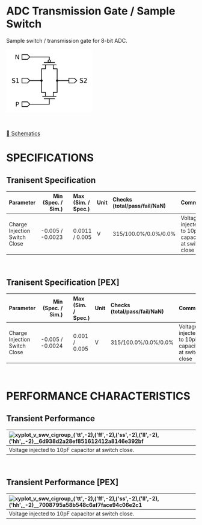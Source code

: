 # ADC Transmission Gate / Sample Switch

Sample switch / transmission gate for 8-bit ADC.

![tg](resources/tg.png "tg")

<br>

[🔗 Schematics](tg_sch.pdf)<br>

# SPECIFICATIONS

## Tranisent Specification <br>

| Parameter | Min (Spec. / Sim.) |      | Max (Sim. / Spec.) | Unit | Checks (total/pass/fail/NaN) | Comment |
| :-------- | -----------------: | :--: | :----------------- | :--- | :--------------------------- | ------- |
| Charge Injection Switch Close | -0.005 / -0.0023 | <svg height="20" width="150"><polyline points="3.0,3,3.0,17,147.0,17,147.0,3" style="fill:none;stroke:gray;stroke-width:1" /><polyline points="75.0,10.0,75.0,17" style="fill:none;stroke:gray;stroke-width:1" /><polyline points="41.851200000000006,10.0,91.29505440000001,10.0" style="stroke:green;stroke-width:2" /><circle cx="41.851200000000006" cy="10.0" r="3" style="fill:green;stroke:green;stroke-width:0" /><circle cx="91.29505440000001" cy="10.0" r="3" style="fill:green;stroke:green;stroke-width:0" /></svg> | 0.0011 / 0.005 | V | 315/100.0%/0.0%/0.0% | Voltage injected to 10pF capacitor at switch close |

<br>


## Tranisent Specification [PEX]<br>

| Parameter | Min (Spec. / Sim.) |      | Max (Sim. / Spec.) | Unit | Checks (total/pass/fail/NaN) | Comment |
| :-------- | -----------------: | :--: | :----------------- | :--- | :--------------------------- | ------- |
| Charge Injection Switch Close | -0.005 / -0.0024 | <svg height="20" width="150"><polyline points="3.0,3,3.0,17,147.0,17,147.0,3" style="fill:none;stroke:gray;stroke-width:1" /><polyline points="75.0,10.0,75.0,17" style="fill:none;stroke:gray;stroke-width:1" /><polyline points="40.5408,10.0,89.96913119999999,10.0" style="stroke:green;stroke-width:2" /><circle cx="40.5408" cy="10.0" r="3" style="fill:green;stroke:green;stroke-width:0" /><circle cx="89.96913119999999" cy="10.0" r="3" style="fill:green;stroke:green;stroke-width:0" /></svg> | 0.001 / 0.005 | V | 315/100.0%/0.0%/0.0% | Voltage injected to 10pF capacitor at switch close |

<br>


# PERFORMANCE CHARACTERISTICS

## Transient Performance <br>

| ![xyplot_v_swv_cigroup_('tt',_-2),_('ff',_-2),_('ss',_-2),_('ll',_-2),_('hh',_-2)__6d938d2a28ef851612412a8146e392bf](xyplot_v_swv_cigroup_('tt',_-2),_('ff',_-2),_('ss',_-2),_('ll',_-2),_('hh',_-2)__6d938d2a28ef851612412a8146e392bf.png "Voltage injected to 10pF capacitor at switch close.") |
| :-- |
| Voltage injected to 10pF capacitor at switch close. |
<br>

## Transient Performance [PEX]<br>

| ![xyplot_v_swv_cigroup_('tt',_-2),_('ff',_-2),_('ss',_-2),_('ll',_-2),_('hh',_-2)__7008795a58b548c6af7face94c06e2c1](xyplot_v_swv_cigroup_('tt',_-2),_('ff',_-2),_('ss',_-2),_('ll',_-2),_('hh',_-2)__7008795a58b548c6af7face94c06e2c1.png "Voltage injected to 10pF capacitor at switch close.") |
| :-- |
| Voltage injected to 10pF capacitor at switch close. |
<br>

